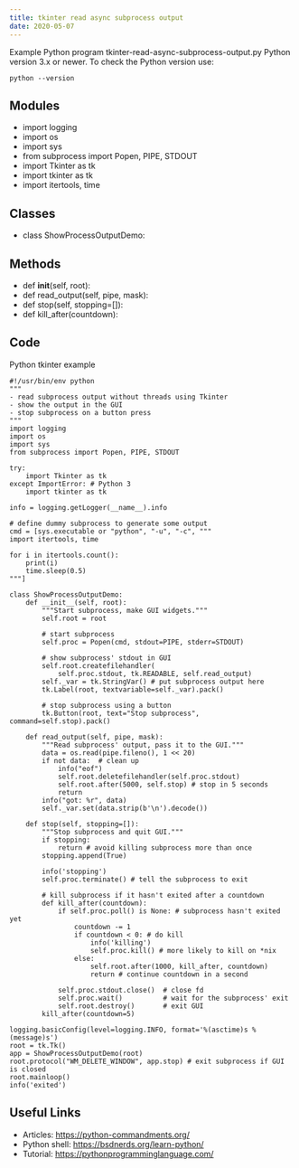 ```yaml
---
title: tkinter read async subprocess output
date: 2020-05-07
---
```

Example Python program tkinter-read-async-subprocess-output.py
Python version 3.x or newer.
To check the Python version use:

    python --version

## Modules

* import logging
* import os
* import sys
* from subprocess import Popen, PIPE, STDOUT
* import Tkinter as tk
* import tkinter as tk
* import itertools, time

## Classes

* class ShowProcessOutputDemo:

## Methods

* def __init__(self, root):
* def read_output(self, pipe, mask):
* def stop(self, stopping=[]):
* def kill_after(countdown):

## Code

Python tkinter example

    #!/usr/bin/env python
    """
    - read subprocess output without threads using Tkinter
    - show the output in the GUI
    - stop subprocess on a button press
    """
    import logging
    import os
    import sys
    from subprocess import Popen, PIPE, STDOUT
    
    try:
        import Tkinter as tk
    except ImportError: # Python 3
        import tkinter as tk
    
    info = logging.getLogger(__name__).info
    
    # define dummy subprocess to generate some output
    cmd = [sys.executable or "python", "-u", "-c", """
    import itertools, time
    
    for i in itertools.count():
        print(i)
        time.sleep(0.5)
    """]
    
    class ShowProcessOutputDemo:
        def __init__(self, root):
            """Start subprocess, make GUI widgets."""
            self.root = root
    
            # start subprocess
            self.proc = Popen(cmd, stdout=PIPE, stderr=STDOUT)
    
            # show subprocess' stdout in GUI
            self.root.createfilehandler(
                self.proc.stdout, tk.READABLE, self.read_output)
            self._var = tk.StringVar() # put subprocess output here
            tk.Label(root, textvariable=self._var).pack()
    
            # stop subprocess using a button
            tk.Button(root, text="Stop subprocess", command=self.stop).pack()
    
        def read_output(self, pipe, mask):
            """Read subprocess' output, pass it to the GUI."""
            data = os.read(pipe.fileno(), 1 << 20)
            if not data:  # clean up
                info("eof")
                self.root.deletefilehandler(self.proc.stdout)
                self.root.after(5000, self.stop) # stop in 5 seconds
                return
            info("got: %r", data)
            self._var.set(data.strip(b'\n').decode())
    
        def stop(self, stopping=[]):
            """Stop subprocess and quit GUI."""
            if stopping:
                return # avoid killing subprocess more than once
            stopping.append(True)
    
            info('stopping')
            self.proc.terminate() # tell the subprocess to exit
    
            # kill subprocess if it hasn't exited after a countdown
            def kill_after(countdown):
                if self.proc.poll() is None: # subprocess hasn't exited yet
                    countdown -= 1
                    if countdown < 0: # do kill
                        info('killing')
                        self.proc.kill() # more likely to kill on *nix
                    else:
                        self.root.after(1000, kill_after, countdown)
                        return # continue countdown in a second
    
                self.proc.stdout.close()  # close fd
                self.proc.wait()          # wait for the subprocess' exit
                self.root.destroy()       # exit GUI
            kill_after(countdown=5)
    
    logging.basicConfig(level=logging.INFO, format='%(asctime)s %(message)s')
    root = tk.Tk()
    app = ShowProcessOutputDemo(root)
    root.protocol("WM_DELETE_WINDOW", app.stop) # exit subprocess if GUI is closed
    root.mainloop()
    info('exited')
    

## Useful Links

- Articles: https://python-commandments.org/
- Python shell: https://bsdnerds.org/learn-python/
- Tutorial: https://pythonprogramminglanguage.com/
